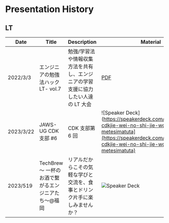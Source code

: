 # Presentation History

## LT

| Date      | Title                              | Description                                                                       | Material                                                    |
| --------- | ---------------------------------- | --------------------------------------------------------------------------------- | ----------------------------------------------------------- |
| 2022/3/3  | エンジニアの勉強法ハック LT- vol.7 | 勉強/学習法や情報収集方法を共有し、エンジニアの学習支援に協力したい人達の LT 大会 | [PDF](../presentation/materials/20220303_studyhack_lt7.pdf) |
| 2023/3/22 | JAWS-UG CDK 支部 #6                | CDK 支部第 6 回| ![Speaker Deck](https://speakerdeck.com/bun913/mata-cdkjie-wei-no-shi-jie-wosuo-metesimatuta](https://speakerdeck.com/bun913/mata-cdkjie-wei-no-shi-jie-wosuo-metesimatuta)  |
| 2023/519 | TechBrew 〜 一杯のお酒で繋がるエンジニアたち〜@福岡  | リアルだからこその気軽な学びと交流を、食事とドリンク片手に楽しみませんか？| ![Speaker Deck](https://speakerdeck.com/bun913/zhou-rikaqiang-sukitexian-shi-tao-bi-teosshuo-dong-shi-metajie-guo)  |
